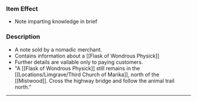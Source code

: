 ### Item Effect
- Note imparting knowledge in brief
### Description
- A note sold by a nomadic merchant.
- Contains information about a [[Flask of Wondrous Physick]]
- Further details are vailable only to paying customers.
- "A [[Flask of Wondrous Physick]] still remains in the [[Locations/Limgrave/Third Church of Marika]], north of the [[Mistwood]]. Cross the highway bridge and follow the animal trail north."
___